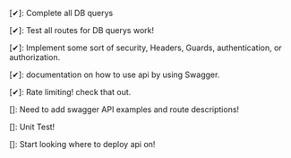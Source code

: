 [✔]: Complete all DB querys

[✔]: Test all routes for DB querys work!

[✔]: Implement some sort of security, Headers, Guards, authentication, or authorization.

[✔]: documentation on how to use api by using Swagger.

[✔]: Rate limiting! check that out.

[]: Need to add swagger API examples and route descriptions!

[]: Unit Test!

[]: Start looking where to deploy api on!
